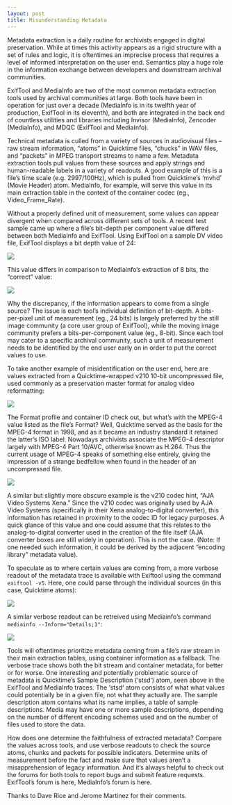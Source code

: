 ```yaml
---
layout: post
title: Misunderstanding Metadata
---
```


Metadata extraction is a daily routine for archivists engaged in digital preservation. While at times this activity appears as a rigid structure with a set of rules and logic, it is oftentimes an imprecise process that requires a level of informed interpretation on the user end. Semantics play a huge role in the information exchange between developers and downstream archival communities.

ExifTool and MediaInfo are two of the most common metadata extraction tools used by archival communities at large. Both tools have been in operation for just over a decade (MediaInfo is in its twelfth year of production, ExifTool in its eleventh), and both are integrated in the back end of countless utilities and libraries including Invisor (MediaInfo), Zencoder (MediaInfo), and MDQC (ExifTool and MediaInfo).

Technical metadata is culled from a variety of sources in audiovisual files – raw stream information, “atoms” in Quicktime files, “chucks” in WAV files, and “packets” in MPEG transport streams to name a few. Metadata extraction tools pull values from these sources and apply strings and human-readable labels in a variety of readouts. A good example of this is a file’s time scale (e.g. 2997/100Hz), which is pulled from Quicktime’s ‘mvhd’ (Movie Header) atom. MediaInfo, for example, will serve this value in its main extraction table in the context of the container codec (eg., Video_Frame_Rate).

Without a properly defined unit of measurement, some values can appear divergent when compared across different sets of tools. A recent test sample came up where a file’s bit-depth per component value differed between both MediaInfo and ExifTool. Using ExifTool on a sample DV video file, ExifTool displays a bit depth value of 24:

![](https://raw.githubusercontent.com/epiil/epiil.github.io/tree/master/assets/img/plainviewpoolcarve_exiftoolregular_excerpt.png)

This value differs in comparison to Mediainfo’s extraction of 8 bits, the “correct” value:

![](https://raw.githubusercontent.com/epiil/epiil.github.io/tree/master/assets/img/lainviewpoolcarve_mediainforegular_excerpt.png)

Why the discrepancy, if the information appears to come from a single source? The issue is each tool’s individual definition of bit-depth. A bits-per-pixel unit of measurement (eg., 24 bits) is largely preferred by the still image community (a core user group of ExifTool), while the moving image community prefers a bits-per-component value (eg., 8-bit).  Since each tool may cater to a specific archival community, such a unit of measurement needs to be identified by the end user early on in order to put the correct values to use.

To take another example of misidentification on the user end, here are values extracted from a Quicktime-wrapped v210 10-bit uncompressed file, used commonly as a preservation master format for analog video reformatting:

![](https://raw.githubusercontent.com/epiil/epiil.github.io/tree/master/assets/img/mpeg4.png)

The Format profile and container ID check out, but what’s with the MPEG-4 value listed as the file’s Format? Well, Quicktime served as the basis for the MPEG-4 format in 1998, and as it became an industry standard it retained the latter’s ISO label. Nowadays archivists associate the MPEG-4 descriptor largely with MPEG-4 Part 10/AVC, otherwise known as H.264. Thus the current usage of MPEG-4 speaks of something else entirely, giving the impression of a strange bedfellow when found in the header of an uncompressed file.

![](https://raw.githubusercontent.com/epiil/epiil.github.io/tree/master/assets/img/aja.png)

A similar but slightly more obscure example is the v210 codec hint, “AJA Video Systems Xena.”  Since the v210 codec was originally used by AJA Video Systems (specifically in their Xena analog-to-digital converter), this information has retained in proximity to the codec ID for legacy purposes. A quick glance of this value and one could assume that this relates to the analog-to-digital converter used in the creation of the file itself (AJA converter boxes are still widely in operation). This is not the case. (Note: If one needed such information, it could be derived by the adjacent “encoding library” metadata value).

To speculate as to where certain values are coming from, a more verbose readout of the metadata trace is available with Exiftool using the command `exiftool -v5`. Here, one could parse through the individual sources (in this case, Quicktime atoms):

![](https://raw.githubusercontent.com/epiil/epiil.github.io/tree/master/assets/img/plainviewpoolcarve_exiftoolv5_excerpt.png)

A similar verbose readout can be retreived using Mediainfo’s command `mediainfo --Inform="Details;1"`:

![](https://raw.githubusercontent.com/epiil/epiil.github.io/tree/master/assets/img/plainviewpoolcarve_mediainfoinformdetails1_excerpt.png)

Tools will oftentimes prioritize metadata coming from a file’s raw stream in their main extraction tables, using container information as a fallback. The verbose trace shows both the bit stream and container metadata, for better or for worse. One interesting and potentially problematic source of metadata is Quicktime’s Sample Description (‘stsd’) atom, seen above in the ExifTool and MediaInfo traces. The ‘stsd’ atom consists of what what values could potentially be in a given file, not what they actually are. The sample description atom contains what its name implies, a table of sample descriptions. Media may have one or more sample descriptions, depending on the number of different encoding schemes used and on the number of files used to store the data.

How does one determine the faithfulness of extracted metadata? Compare the values across tools, and use verbose readouts to check the source atoms, chunks and packets for possible indicators.  Determine units of measurement before the fact and make sure that values aren’t a misapprehension of legacy information. And it’s always helpful to check out the forums for both tools to report bugs and submit feature requests. ExifTool’s forum is here, MediaInfo’s forum is here.

Thanks to Dave Rice and Jerome Martinez for their comments.